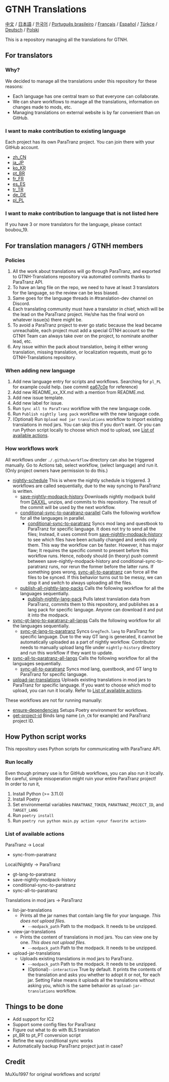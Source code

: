 # GTNH Translations

[中文](./readmes/README_zh_CN.md) / [日本語](./readmes/README_ja_JP.md) / [한국어](./readmes/README_ko_KR.md) / [Português brasileiro](./readmes/README_pt_BR.md) / [Français](./readmes/README_fr_FR.md) / [Español](./readmes/README_es_ES.md) / [Türkçe](./readmes/README_tr_TR.md) / [Deutsch](./readmes/README_de_DE.md) / [Polski](./readmes/README_pl_PL.md)

This is a repository managing all the translations for GTNH.

<!-- Contents below don't need to be translated! -->

## For translators

### Why?

We decided to manage all the translations under this repository for these reasons:

- Each language has one central team so that everyone can collaborate.
- We can share workflows to manage all the translations, information on changes made to mods, etc.
- Managing translations on external website is by far convenient than on GitHub.

### I want to make contribution to existing language

Each project has its own ParaTranz project. You can join there with your GitHub account.

- [zh_CN](https://paratranz.cn/projects/4964)
- [ja_JP](https://paratranz.cn/projects/8922)
- [ko_KR](https://paratranz.cn/projects/9359)
- [pt_BR](https://paratranz.cn/projects/9385)
- [fr_FR](https://paratranz.cn/projects/9461)
- [es_ES](https://paratranz.cn/projects/9508)
- [tr_TR](https://paratranz.cn/projects/9509)
- [de_DE](https://paratranz.cn/projects/9510)
- [pl_PL](https://paratranz.cn/projects/9513)

### I want to make contribution to language that is not listed here

If you have 3 or more translators for the language, please contact boubou_19.

## For translation managers / GTNH members

### Policies

1. All the work about translations will go through ParaTranz, and exported to GTNH-Translations repository via automated commits thanks to ParaTranz API.
2. To have an lang file on the repo, we need to have at least 3 translators for the language, so the review can be less biased.
3. Same goes for the language threads in #translation-dev channel on Discord.
4. Each translating community must have a translator in chief, which will be the lead on the ParaTranz project. He/she has the final word on whatever issue(s) there might be.
5. To avoid a ParaTranz project to ever go static because the lead became unreachable, each project must add a special GTNH account so the GTNH Team can always take over on the project, to nominate another lead, etc.
6. Any issue within the pack about translation, being it either wrong translation, missing translation, or localization requests, must go to GTNH-Translations repository.

### When adding new language

1. Add new language entry for scripts and workflows. Searching for `pl_PL` for example could help. (see commit [ea67c0e](https://github.com/GTNewHorizons/GTNH-Translations/commit/ea67c0ecd7b1a5b81a2b04082d0930ae8dcfffff) for reference)
2. Add new README_xx_XX.md with a mention from README.md.
3. Add new issue template.
4. Add new label for issue.
5. Run `Sync all to ParaTranz` workflow with the new language code.
6. Run `Publish nightly lang pack` workflow with the new language code.
7. (Optional) Run `Upload mod jar translations` workflow to import existing translations in mod jars. You can skip this if you don't want. Or you can run Python script locally to choose which mod to upload, see [List of available actions](#list-of-available-actions).

### How workflows work

All workflows under `./.github/workflow` directory can also be triggered manually. Go to Actions tab, select workflow, (select language) and run it. (Only project owners have permission to do this.)

- [nightly-schedule](./.github/workflows/nightly-schedule.yml) This is where the nightly schedule is triggered. 3 workflows are called sequentially, due to the way syncing to ParaTranz is written.
  - [save-nightly-modpack-history](./.github/workflows/save-nightly-modpack-history.yml) Downloads nightly modpack build from [DAXXL](https://github.com/GTNewHorizons/DreamAssemblerXXL/actions), unzips, and commits to this repository. The result of the commit will be used by the next workflow.
  - [conditional-sync-to-paratranz-parallel](./.github/workflows/conditional-sync-to-paratranz-parallel.yml) Calls the following workflow for all the languages in parallel.
    - [conditional-sync-to-paratranz](./.github/workflows/conditional-sync-to-paratranz.yml) Syncs mod lang and questbook to ParaTranz for specific language. It does not try to send all the files; Instead, it uses commit from [save-nightly-modpack-history](./.github/workflows/save-nightly-modpack-history.yml) to see which files have been actually changed and sends only them. This way the workflow can be faster. However, it has major flaw; It requires the specific commit to present before this workflow runs. Hence, nobody should (in theory) push commit between save-nightly-modpack-history and conditional-sync-to-paratranz runs, nor rerun the former before the latter runs. If something goes wrong, [sync-all-to-paratranz](./.github/workflows/sync-all-to-paratranz.yml) can force all the files to be synced. If this behavior turns out to be messy, we can stop it and switch to always uploading all the files.
  - [publish-all-nightly-lang-packs](./.github/workflows/publish-all-nightly-lang-packs.yml) Calls the following workflow for all the languages sequentially.
    - [publish-nightly-lang-pack](./.github/workflows/publish-nightly-lang-pack.yml) Pulls latest translation data from ParaTranz, commits them to this repository, and publishes as a lang pack for specific language. Anyone can download it and put it into the modpack.
- [sync-gt-lang-to-paratranz-all-langs](./.github/workflows/sync-gt-lang-to-paratranz-all-langs.yml) Calls the following workflow for all the languages sequentially.
  - [sync-gt-lang-to-paratranz](./.github/workflows/sync-gt-lang-to-paratranz.yml) Syncs `GregTech.lang` to ParaTranz for specific language. Due to the way GT lang is generated, it cannot be automatically uploaded as a part of nightly workflow. Contributor needs to manually upload lang file under `nightly-history` directory and run this workflow if they want to update.
- [sync-all-to-paratranz-all-langs](./.github/workflows/sync-all-to-paratranz-all-langs.yml) Calls the following workflow for all the languages sequentially.
  - [sync-all-to-paratranz](./.github/workflows/sync-all-to-paratranz.yml) Syncs mod lang, questbook, and GT lang to ParaTranz for specific language.
- [upload-jar-translations](./.github/workflows/upload-jar-translations.yml) Uploads existing translations in mod jars to ParaTranz for specific language. If you want to choose which mod to upload, you can run it locally. Refer to [List of available actions](#list-of-available-actions).

These workflows are not for running manually:

- [ensure-dependencies](./.github/actions/ensure-dependencies/action.yml) Setups Poetry environment for workflows.
- [get-project-id](./.github/actions/get-project-id/action.yml) Binds lang name (`zh_CN` for example) and ParaTranz project ID.

## How Python script works

This repository uses Python scripts for communicating with ParaTranz API.

### Run locally

Even though primary use is for GitHub workflows, you can also run it locally. Be careful, simple misoperation might ruin your entire ParaTranz project!  
In order to run it,

1. Install Python (>= 3.11.0)
2. Install Poetry
3. Set environmental variables `PARATRANZ_TOKEN`, `PARATRANZ_PROJECT_ID`, and `TARGET_LANG`
4. Run `poetry install`
5. Run `poetry run python main.py action <your favorite action>`

### List of available actions

ParaTranz -> Local

- sync-from-paratranz

Local/Nightly -> ParaTranz

- gt-lang-to-paratranz
- save-nightly-modpack-history
- conditional-sync-to-paratranz
- sync-all-to-paratranz

Translations in mod jars -> ParaTranz

- list-jar-translations
  - Prints all the jar names that contain lang file for your language. _This does not upload files._
    - `--modpack_path` Path to the modpack. It needs to be unzipped.
- view-jar-translations
  - Prints the content of translations in mod jars. You can view one by one. _This does not upload files._
    - `--modpack_path` Path to the modpack. It needs to be unzipped.
- upload-jar-translations
  - Uploads existing translations in mod jars to ParaTranz.
    - `--modpack_path` Path to the modpack. It needs to be unzipped.
    - (Optional)`--interactive` True by default. It prints the contents of the translation and asks you whether to adopt it or not, for each jar. Setting False means it uploads all the translations without asking you, which is the same behavior as `upload-jar-translations` workflow.

## Things to be done

- Add support for IC2
- Support some config files for ParaTranz
- Figure out what to do with BLS translation
- pt_BR to pt_PT conversion script
- Refine the way conditional sync works
- Automatically backup ParaTranz project just in case?

## Credit

MuXiu1997 for original workflows and scripts!
